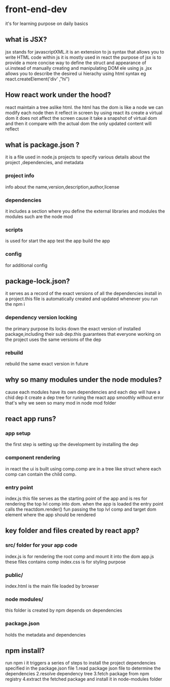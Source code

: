 # front-end-dev
 it's for learning purpose on daily basics

## what is JSX?

jsx stands for javascriptXML.it is an extension to js syntax that allows you to write HTML code within js
it is mostly used in react 
the purpose of jsx is to provide a more concise way to define the struct and appearance of ui.instead of manually creating and manipulating DOM ele using js ,jsx allows you to describe the desired ui hierachy using html syntax
eg react.createElement('div' ,"hi")

## How react work under the hood?

react maintain a tree aslike html. the html has the dom is like a node
we can modify each node then it reflect in screen by using react its create a virtual dom it does not affect the screen cause it take a snapshot of virtual dom and then it compare with the actual dom the only updated content will reflect 

## what is package.json ?

it is a file used in node.js projects to specify various details about the project ,dependencies, and metadata

### project info

info about the name,version,description,author,license

### dependencies

it includes a section where you define the external libraries and modules the modules such are the node mod

### scripts

is used for start the app
test the app
build the app

### config

for additional config 

## package-lock.json?

it serves as a record of the exact versions of all the dependencies install in a project.this file is automatically created and updated whenever you run the npm i 
### dependency version locking 

the primary purpose its locks down the exact version of installed package,including their sub dep.this guarantees that everyone working on the project uses the same versions of the dep 
### rebuild

rebuild the same exact version in future

## why so many modules under the node modules?

cause each modules have its own dependencies and each dep will have a chid dep it create a dep tree for runing the react app smoothly without error that's why we seen so many mod in node mod folder

## react app runs?

### app setup
the first step is setting up the development by installing the dep
### component rendering
in react the ui is built using comp.comp are in a tree like struct where each comp can contain the child comp.
### entry point 
index.js this file serves as the starting point of the app and is res for rendering the top lvl comp into dom.
when the app is loaded the entry point calls the reactdom.render()
fun passing the top lvl comp and target dom element where the app should be rendered

## key folder and files created by react app?
### src/ folder for your app code
index.js is for rendering the root comp and mount it into the dom
app.js these files contains comp
index.css is for styling purpose
### public/
index.html is the main file loaded by browser
### node modules/
this folder is created by npm depends on dependencies
### package.json 
holds the metadata and dependencies
## npm install?
run npm i it triggers a series of steps to install the project dependencies specified in the package.json file
1.read package json file to determine the dependencies
2.resolve dependency tree
3.fetch package from npm registry
4.extract the fetched package and install it in node-modules folder
